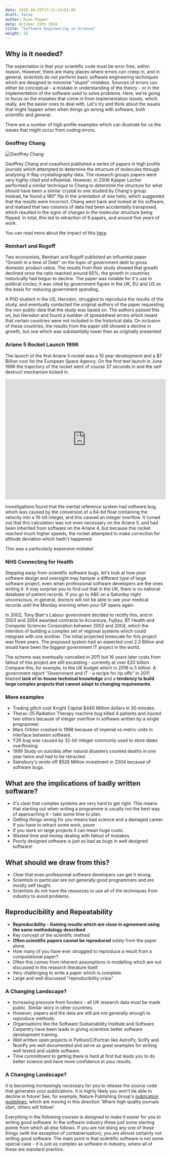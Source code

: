 ```yaml
---
date: 2018-10-25T17:11:13+01:00
draft: false
author: Ryan Pepper
date: October 29th 2018
title: "Software Engineering in Science"
weight: 10
---
```


## Why is it needed?

The expectation is that your scientific code must be error free, within reason. However, there are many places where errors can creep in, and in general, scientists do not perform basic software engineering techniques which are designed to minimise "stupid" mistakes. Sources of errors can either be conceptual - a mistake in understanding of the theory - or in the implementation of the software used to solve problems. Here, we're going to focus on the mistakes that come in from implementation issues, which really, are the easier ones to deal with. Let's try and think about the issues that might happen when when things go wrong with software, both scientific and general.

There are a number of high profile examples which can illustrate for us the issues that might occur from coding errors.

### Geoffrey Chang

![Geoffrey Chang](chang_jeff.jpg)

Geoffrey Chang and coauthors published a series of papers in high profile journals which attempted to determine the structure of molecules through analysing X-Ray crystallography data. The research groups papers were very highly cited and influential. However, in 2006 Kasper Locher performed a similar technique to Chang to determine the structure for what should have been a similar crystal to one studied by Chang's group. Instead, he found a 180&deg; flip in the orientation of one helix, which suggested that the results were incorrect. Chang went back and looked at his software, and realised that two columns of data had been accidentally transposed, which resulted in the signs of charges in the molecular structure being flipped. In total, this led to retraction of 6 papers, and around five years of work.

You can read more about the impact of this [here](https://dx.doi.org/10.1126/science.314.5807.1856).

### Reinhart and Rogoff

Two economists, Reinhart and Rogoff published an influential paper \"Growth in a time of Debt\" on the topic of government debt to gross domestic product ratios.
The results from their study showed that growth declined once the ratio reached around 60%, the growth in countries historically had begun to decline.
The paper was notable for it's use in political circles; it was cited by government figues in the UK, EU and US as the basis for reducing government spending.

A PhD student in the US, Herndon, struggled to reproduce the results of the study, and eventually contacted the original authors of the paper requesting the non-public data that the study was based on.
The authors passed this on, but Herndon and found a number of spreadsheet errors which meant that certain countries were not included in the historical data. On inclusion of these countries, the results from the paper still showed a decline in growth, but one which was substantially lower than as originally presented.

### Ariane 5 Rocket Launch 1996
The launch of the first Ariane 5 rocket was a 10 year development and a $7 Billion cost for the European Space Agency. On the first test launch in June 1996 the trajectory of the rocket went of course 37 seconds in and
the self destruct mechanism kicked in.

<div style='width: 507px; height: 380px; margin: auto;'>
<iframe width="507" height="380" src="https://www.youtube.com/embed/gp_D8r-2hwk" frameborder="0" allow="autoplay; encrypted-media" allowfullscreen></iframe>
</div>

Investigations found that the inertial reference system had software bug, which was caused by the conversion of a 64-bit float containing the velocity into a 16-bit integer, and this caused an integer overflow. It turned out that this calculation was not even necessary on the Ariane 5, and had been inherited from software on the Ariane 4, but because this rocket reached much higher speeds, the rocket attempted to make correction for altitude deviation which hadn't happened.

This was a particularly expensive mistake!

### NHS Connecting for Health

Stepping away from scientific software bugs, let's look at how poor software design and oversight may hamper a different type of large software project, even when professional software developers are the ones writing it. It may surprise you to find out that in the UK, there is no national database of patient records. If you go to A&E on a Saturday night unconscious, in general, doctors will not be able to see your medical records until the Monday morning when your GP opens again.

In 2002, Tony Blair's Labour government decided to rectify this, and in 2003 and 2004 awarded contracts to Accenture, Fujitsu, BT Health and Computer Sciences Corporation between 2002 and 2004, which the intention of building a complex set of regional systems which could integrate with one another. The initial projected timescale for this project was three years. The proposed system had an expected cost 2.3 Billion and would have been the biggest government IT project in the world.

The scheme was eventually cancelled in 2011 but 16 years later costs from fallout of this project are still escalating - currently at over £20 billion. Compare this, for example, to the UK budget which in 2018 is 5 billion. A government report "Government and IT - a recipe for rip offs" in 2011 blamed **lack of in-house technical knowledge** and a **tendency to build large complex projects that cannot adapt to changing requirements**.

### More examples

* Trading glitch cost Knight Capital \$440 Million dollars in 30 minutes.
* Therac-25 Radiation Therapy machine bug killed 4 patients and injured two others because of integer overflow in software written by a single programmer.
* Mars Orbiter crashed in 1998 because of imperial vs metric units in interface between software.
* Y2K bug was caused by 32-bit integer commonly used to store dates overflowing.
* 1999 Study on suicides after natural disasters counted deaths in one year twice and had to be retracted.
* Sainsbury's wrote off \$526 Million investment in 2004 because of software bugs.

## What are the implications of badly written software?

* It's clear that complex systems are very hard to get right. This means that starting out when writing a programme is usually not the best way of approaching it - take some time to plan.
* Getting things wrong for you means bad science and a damaged career. If you have to retract some work, youre
* If you work on large projects it can mean huge costs.
* Wasted time and money dealing with fallout of mistakes.
* Poorly designed software is just as bad as bugs in well designed software!

## What should we draw from this?
* Clear that even professional software developers can get it wrong.
* Scientists in particular are not generally good programmers and are mostly self taught.
* Scientists do not have the resources to use all of the techniques from industry to avoid problems.

## Reproducibility and Repeatability
* **Reproducibility - Gaining results which are close in agreement using the same methodology described**
* Key concept of the scientific method
* **Often scientific papers cannot be reproduced** solely from the paper alone.
* How many of you have ever struggled to reproduce a result from a computational paper?
* Often this comes from inherent assumptions in modelling which are not discussed in the research literature itself.
* Very challenging to write a paper which is complete.
* Large and well discussed \"reproducibility crisis\"

### A Changing Landscape?
* Increasing pressure from funders - all UK research data must be made public. Similar story in other countries.
* However, papers and the data are still are not generally enough to reproduce methods.
* Organisations like the Software Sustainability Institute and Software Carpentry have been leads in giving scientists better software development training.
* Well written open projects in Python/C/Fortran like AstroPy, SciPy and NumPy are well documented and serve as great examples for writing well tested and usable software.
* Time commitment to getting there is hard at first but leads you to do better science and have more confidence in your results.

### A Changing Landscape?

It is becoming increasingly necessary for you to release the source code that generates your publications. It is highly likely you won't be able to decline in future! See, for example, Nature Publishing Group's [publication guidelines](https://www.nature.com/documents/GuidelinesCodePublication.pdf), which are moving in this direction. Where high quality journals start, others will follow!

Everything in the following courses is designed to make it easier for you to writing good software. In the software industry these just some starting points from which all else follows. If you are not doing any one of these things (with the exception of containerisation), you are almost certainly not writing good software. The main point is that scientific software is not some special case - it is just as complex as software in industry, where all of these are standard practice.
